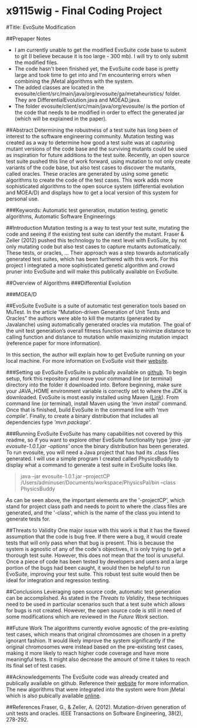 # x9115wig - Final Coding Project
#Title: EvoSuite Modification

##Prepaper Notes
- I am currently unable to get the modified EvoSuite code base to submit to git (I believe because it is too large - 300 mb). I will try to only submit the modified files. 
- The code hasn't been finished yet, the EvoSuite code base is pretty large and took time to get into and I'm encountering errors when combining the jMetal algorithms with the system.
- The added classes are located in the evosuite/client/src/main/java/org/evosuite/ga/metaheuristics/ folder. They are DifferentialEvolution.java and MOEAD.java.
- The folder evosuite/client/src/main/java/org/evosuite/ is the portion of the code that needs to be modified in order to effect the generated jar (which will be explained in the paper).

##Abstract
Determining the robustness of a test suite has long been of interest to the software engineering community. Mutation testing was created as a way to determine how good a test suite was at capturing mutant versions of the code base and the surviving mutants could be used as inspiration for future additions to the test suite. Recently, an open source test suite pushed this line of work forward, using mutation to not only create variants of the code base, but also test cases to discover the mutants, called oracles. These oracles are generated by using some genetic algorithms to create the code of the test cases. This work adds more sophisticated algorithms to the open source system (differential evolution and MOEA/D) and displays how to get a local version of this system for personal use.

###Keywords:
Automatic test generation, mutation testing, genetic algorithms, Automatic Software Engineerings

##Introduction
Mutation testing is a way to test your test suite, mutating the code and seeing if the existing test suite can identify the mutant. Fraser & Zeller (2012) pushed this technology to the next level with EvoSuite, by not only mutating code but also test cases to capture mutants automatically. These tests, or oracles, ... Their approach was a step towards automatically generated test suites, which has been furthered with this work.
For this project I integrated a more sophisticated genetic algorithm and crowd pruner into EvoSuite and will make this publically available on EvoSuite.

##Overview of Algorithms
###Differential Evolution


###MOEA/D


##EvoSuite
EvoSuite is a suite of automatic test generation tools based on MuTest. In the article “Mutation-driven Generation of Unit Tests and Oracles” the authors were able to kill the mutants (generated by Javalanche) using automatically generated oracles via mutation. The goal of the unit test generation’s overall fitness function was to minimize distance to calling function and distance to mutation while maximizing mutation impact (reference paper for more information).

In this section, the author will explain how to get EvoSuite running on your local machine. For more information on EvoSuite visit their [website](http://www.evosuite.org/).

###Setting up EvoSuite
EvoSuite is publically available on [github](https://github.com/EvoSuite/evosuite). To begin setup, fork this repository and move your command line (or terminal) directory into the folder it downloaded into. Before beginning, make sure your JAVA_HOME environment variable is correctly set to where the JDK is downloaded.
EvoSuite is most easily installed using Maven ([Link](https://maven.apache.org/)). From command line (or terminal), install Maven using the *'mvn install'* command. Once that is finished, build EvoSuite in the command line with *'mvn compile'*. Finally, to create a binary distribution that includes all dependencies type *'mvn package'*.

###Running EvoSuite
EvoSuite has many capabilities not covered by this readme, so if you want to explore other EvoSuite functionality type *'java -jar evosuite-1.0.1.jar -options'* once the binary distribution has been generated.
To run evosuite, you will need a Java project that has had its .class files generated. I will use a simple program I created called PhysicsBuddy to display what a command to generate a test suite in EvoSuite looks like.

>java –jar evosuite-1.0.1.jar –projectCP /Users/adminuser/Documents/workspace/PhysicsPal/bin –class PhysicsBuddy

As can be seen above, the important elements are the '-projectCP', which stand for project class path and needs to point to where the .class files are generated, and the '-class', which is the name of the class you intend to generate tests for.

##Threats to Validity
One major issue with this work is that it has the flawed assumption that the code is bug free. If there were a bug, it would create tests that will only pass when that bug is present. This is because the system is agnostic of any of the code's objectives, it is only trying to get a thorough test suite. However, this does not mean that the tool is unuseful. Once a piece of code has been tested by developers and users and a large portion of the bugs had been caught, it would then be helpful to run EvoSuite, improving your test suite. This robust test suite would then be ideal for integration and regression testing.

##Conclusions
Leveraging open source code, automatic test generation can be accomplished. As stated in the *Threats to Validity*, these techniques need to be used in particular scenarios such that a test suite which allows for bugs is not created. However, the open source code is still in need of some modifications which are reviewed in the *Future Work* section.

##Future Work
The algorithms currently evolve agnostic of the pre-existing test cases, which means that original chromosomes are chosen in a pretty ignorant fashion. It would likely improve the system significantly if the original chromosomes were instead based on the pre-existing test cases, making it more likely to reach higher code coverage and have more meaningful tests. It might also decrease the amount of time it takes to reach its final set of test cases.

##Acknowledgements
The EvoSuite code was already created and publically available on github. Reference their [website](http://www.evosuite.org/) for more information. The new algorithms that were integrated into the system were from jMetal which is also pubically available [online](http://jmetal.sourceforge.net/).

##References
Fraser, G., & Zeller, A. (2012). Mutation-driven generation of unit tests and oracles. IEEE Transactions on Software Engineering, 38(2), 278-292.
